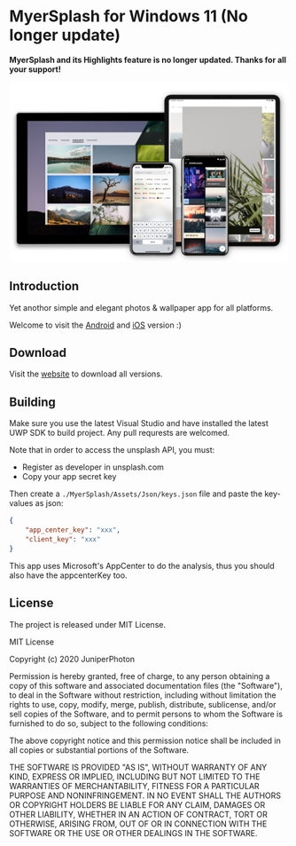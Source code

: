 # MyerSplash for Windows 11 (No longer update)

**MyerSplash and its Highlights feature is no longer updated. Thanks for all your support!**

![](./design/hero.jpg)

## Introduction
Yet anothor simple and elegant photos & wallpaper app for all platforms.

Welcome to visit the [Android](https://github.com/JuniperPhoton/MyerSplash.Android) and [iOS](https://github.com/JuniperPhoton/MyerSplash.iOS) version :)

## Download

Visit the [website](https://juniperphoton.dev/myersplash/) to download all versions.

## Building
Make sure you use the latest Visual Studio and have installed the latest UWP SDK to build project. Any pull requrests are welcomed.

Note that in order to access the unsplash API, you must:

- Register as developer in unsplash.com
- Copy your app secret key

Then create a `./MyerSplash/Assets/Json/keys.json` file and paste the key-values as json:

```json
{
    "app_center_key": "xxx",
    "client_key": "xxx"
}
```

This app uses Microsoft's AppCenter to do the analysis, thus you should also have the appcenterKey too.

## License 
The project is released under MIT License.

MIT License

Copyright (c) 2020 JuniperPhoton

Permission is hereby granted, free of charge, to any person obtaining a copy
of this software and associated documentation files (the "Software"), to deal
in the Software without restriction, including without limitation the rights
to use, copy, modify, merge, publish, distribute, sublicense, and/or sell
copies of the Software, and to permit persons to whom the Software is
furnished to do so, subject to the following conditions:

The above copyright notice and this permission notice shall be included in all
copies or substantial portions of the Software.

THE SOFTWARE IS PROVIDED "AS IS", WITHOUT WARRANTY OF ANY KIND, EXPRESS OR
IMPLIED, INCLUDING BUT NOT LIMITED TO THE WARRANTIES OF MERCHANTABILITY,
FITNESS FOR A PARTICULAR PURPOSE AND NONINFRINGEMENT. IN NO EVENT SHALL THE
AUTHORS OR COPYRIGHT HOLDERS BE LIABLE FOR ANY CLAIM, DAMAGES OR OTHER
LIABILITY, WHETHER IN AN ACTION OF CONTRACT, TORT OR OTHERWISE, ARISING FROM,
OUT OF OR IN CONNECTION WITH THE SOFTWARE OR THE USE OR OTHER DEALINGS IN THE
SOFTWARE.


